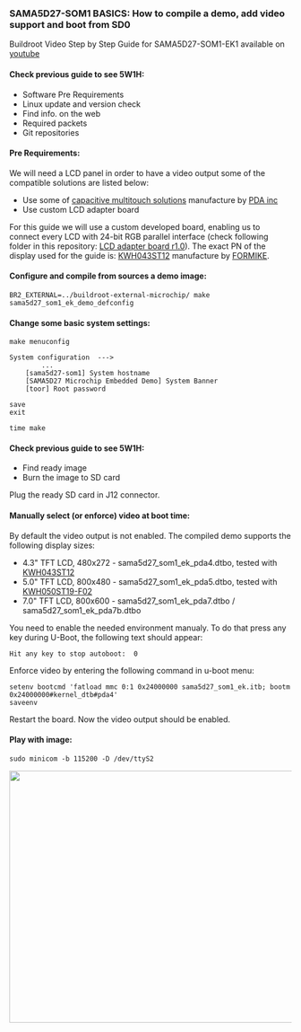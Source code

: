 ### SAMA5D27-SOM1 BASICS: How to compile a demo, add video support and boot from SD0

Buildroot Video Step by Step Guide for SAMA5D27-SOM1-EK1 available on [youtube](https://www.youtube.com/)

#### Check previous guide to see 5W1H:
- Software Pre Requirements
- Linux update and version check
- Find info. on the web
- Required packets
- Git repositories

#### Pre Requirements:

We will need a LCD panel in order to have a video output some of the compatible solutions are listed below:

- Use some of [capacitive multitouch solutions](http://www.pdaatl.com/products.htm) manufacture by [PDA inc](http://www.pdaatl.com/)
- Use custom LCD adapter board

For this guide we will use a custom developed board, enabling us to connect every LCD with 24-bit RGB parallel interface (check following folder in this repository: [LCD adapter board r1.0](https://github.com/kamval/SAMA5D27-SOM1-EK1/tree/master/4.%20demo%20SD0%20(VIDEO)/LCD%20adapter%20board%20r1.0)). 
The exact PN of the display used for the guide is: [KWH043ST12](https://store.comet.bg/Catalogue/Product/45269/) manufacture by [FORMIKE](https://www.wandisplay.com/). 

#### Configure and compile from sources a demo image:
```
BR2_EXTERNAL=../buildroot-external-microchip/ make sama5d27_som1_ek_demo_defconfig
```

#### Change some basic system settings: 
```
make menuconfig

System configuration  --->
        ...
    [sama5d27-som1] System hostname
    [SAMA5D27 Microchip Embedded Demo] System Banner
    [toor] Root password

save
exit

time make
```

#### Check previous guide to see 5W1H:
- Find ready image
- Burn the image to SD card

Plug the ready SD card in J12 connector.

#### Manually select (or enforce) video at boot time:

By default the video output is not enabled. The compiled demo supports the following display sizes:

- 4.3" TFT LCD, 480x272 - sama5d27_som1_ek_pda4.dtbo, tested with [KWH043ST12](https://store.comet.bg/Catalogue/Product/45269/) 
- 5.0" TFT LCD, 800x480 - sama5d27_som1_ek_pda5.dtbo, tested with [KWH050ST19-F02](https://store.comet.bg/Catalogue/Product/45270/) 
- 7.0" TFT LCD, 800x600 - sama5d27_som1_ek_pda7.dtbo / sama5d27_som1_ek_pda7b.dtbo

You need to enable the needed environment manualy. To do that press any key during U-Boot, the following text should appear:          

```
Hit any key to stop autoboot:  0

```

Enforce video by entering the following command in u-boot menu: 

```
setenv bootcmd 'fatload mmc 0:1 0x24000000 sama5d27_som1_ek.itb; bootm 0x24000000#kernel_dtb#pda4'
saveenv
```

Restart the board. Now the video output should be enabled. 

#### Play with image:
```
sudo minicom -b 115200 -D /dev/ttyS2
```
<p align="center">
  <img width="659" height="449" src="https://github.com/kamval/SAMA5D27-SOM1-EK1/blob/master/Documents/a5d27_som1_video_demo_bot.jpg">
</p>
